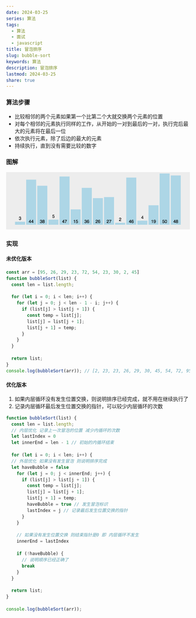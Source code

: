 ```yaml
---  
date: 2024-03-25  
series: 算法  
tags:  
  - 算法  
  - 面试  
  - javascript  
title: 冒泡排序  
slug: bubble-sort  
keywords: 算法  
description: 冒泡排序  
lastmod: 2024-03-25  
share: true  
---  
```

  
### 算法步骤  
  
- 比较相邻的两个元素如果第一个比第二个大就交换两个元素的位置  
- 对每个相邻的元素执行同样的工作，从开始的一对到最后的一对，执行完后最大的元素将在最后一位  
- 依次执行元素，除了后边的最大的元素  
- 持续执行，直到没有需要比较的数字  
  
### 图解  
  
![bubbleSort.gif](../../static/images/bubbleSort.gif)  
  
### 实现  
  
#### 未优化版本  
  
```javascript  
const arr = [95, 26, 29, 23, 72, 54, 23, 30, 2, 45]  
function bubbleSort(list) {  
  const len = list.length;  
  
  for (let i = 0; i < len; i++) {  
    for (let j = 0; j < len - 1 - i; j++) {  
      if (list[j] > list[j + 1]) {  
        const temp = list[j];  
        list[j] = list[j + 1];  
        list[j + 1] = temp;  
      }  
    }  
  }  
  
  return list;  
}  
console.log(bubbleSort(arr)); // [2, 23, 23, 26, 29, 30, 45, 54, 72, 95]  
```  
  
#### 优化版本  
  
1. 如果内层循环没有发生位置交换，则说明排序已经完成，就不用在继续执行了  
2. 记录内层循环最后发生位置交换的指针，可以较少内层循环的次数  
  
```javascript  
function bubbleSort(list) {  
  const len = list.length;  
  // 内层优化 记录上一次冒泡的位置 减少内循环的次数  
  let lastIndex = 0  
  let innerEnd = len - 1 // 初始的内循环结束  
  
  for (let i = 0; i < len; i++) {  
  // 外层优化 如果没有发生冒泡 则说明排序完成  
  let haveBubble = false  
    for (let j = 0; j < innerEnd; j++) {  
      if (list[j] > list[j + 1]) {  
        const temp = list[j];  
        list[j] = list[j + 1];  
        list[j + 1] = temp;  
        haveBubble = true // 发生冒泡标识  
        lastIndex = j // 记录最后发生位置交换的指针  
      }  
    }  
  
    // 如果没有发生位置交换 则结束指针是0 即 内层循环不发生  
    innerEnd = lastIndex   
      
    if (!haveBubble) {  
      // 说明顺序已经正确了  
      break  
    }  
  }  
  
  return list;  
}  
  
console.log(bubbleSort(arr));  
```  
